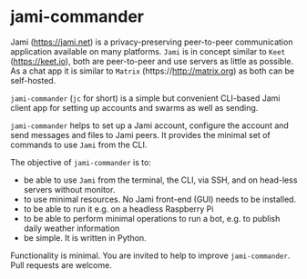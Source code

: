 # jami-commander

Jami (https://jami.net) is a privacy-preserving peer-to-peer communication application available on many platforms. `Jami` is in concept similar to `Keet` (https://keet.io), both are peer-to-peer and use servers as little as possible. As a chat app it is similar to `Matrix` (https://http://matrix.org) as both can be self-hosted.

`jami-commander` (`jc` for short) is a simple but convenient CLI-based Jami client app for setting up accounts and swarms as well as sending.

`jami-commander` helps to set up a Jami account, configure the account and send messages and files to Jami peers. It provides the minimal set of commands to use `Jami` from the CLI. 

The objective of `jami-commander` is to:

+ be able to use `Jami` from the terminal, the CLI, via SSH, and on head-less servers without monitor.
+ to use minimal resources. No Jami front-end (GUI) needs to be installed.
+ to be able to run it e.g. on a headless Raspberry Pi
+ to be able to perform minimal operations to run a bot, e.g. to publish daily weather information
+ be simple. It is written in Python.

Functionality is minimal. You are invited to help to improve `jami-commander`. Pull requests are welcome.
